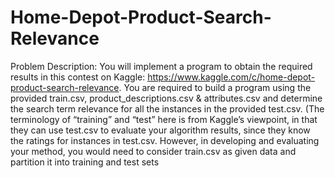 # Home-Depot-Product-Search-Relevance

Problem Description:
You will implement a program to obtain the required results in this contest on Kaggle: https://www.kaggle.com/c/home-depot-product-search-relevance. You are required to build a program using the provided train.csv, product_descriptions.csv & attributes.csv and determine the search term relevance for all the instances in the provided test.csv. (The terminology of “training” and “test” here is from Kaggle’s viewpoint, in that they can use test.csv to evaluate your algorithm results, since they know the ratings for instances in test.csv. However, in developing and evaluating your method, you would need to consider train.csv as given data and partition it into training and test sets

